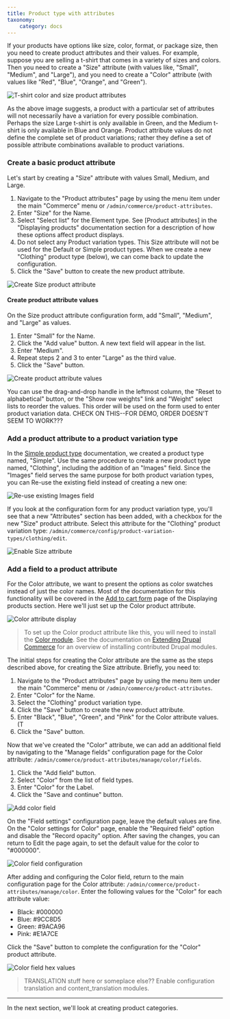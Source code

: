 ```yaml
---
title: Product type with attributes
taxonomy:
    category: docs
---
```


If your products have options like size, color, format, or package size, then you need to create product attributes and their values. For example, suppose you are selling a t-shirt that comes in a variety of sizes and colors. Then you need to create a "Size" attribute (with values like, "Small", "Medium", and "Large"), and you need to create a "Color" attribute (with values like "Red", "Blue", "Orange", and "Green").

![T-shirt color and size product attributes](../../images/tshirt_drupalcon.png)

As the above image suggests, a product with a particular set of attributes will not necessarily have a variation for every possible combination. Perhaps the size Large t-shirt is only available in Green, and the Medium t-shirt is only available in Blue and Orange. Product attribute values do not define the complete set of product variations; rather they define a set of possible attribute combinations available to product variations.

### Create a basic product attribute

Let's start by creating a "Size" attribute with values Small, Medium, and Large.

1. Navigate to the "Product attributes" page by using the menu item under the main "Commerce" menu or `/admin/commerce/product-attributes`.
2. Enter "Size" for the Name.
3. Select "Select list" for the Element type. See [Product attributes] in the "Displaying products" documentation section for a description of how these options affect product displays.
4. Do not select any Product variation types. This Size attribute will not be used for the Default or Simple product types. When we create a new "Clothing" product type (below), we can come back to update the configuration.
5. Click the "Save" button to create the new product attribute.

![Create Size product attribute](../../images/clothing-product-type-1.jpg)

#### Create product attribute values
On the Size product attribute configuration form, add "Small", "Medium", and "Large" as values.

1. Enter "Small" for the Name.
2. Click the "Add value" button. A new text field will appear in the list.
3. Enter "Medium".
4. Repeat steps 2 and 3 to enter "Large" as the third value.
5. Click the "Save" button.

![Create product attribute values](../../images/clothing-product-type-2.jpg)

You can use the drag-and-drop handle in the leftmost column, the "Reset to alphabetical" button, or the "Show row weights" link and "Weight" select lists to reorder the values. This order will be used on the form used to enter product variation data. CHECK ON THIS--FOR DEMO, ORDER DOESN'T SEEM TO WORK???

### Add a product attribute to a product variation type
In the [Simple product type](../01.simple-product) documentation, we created a product type named, "Simple". Use the same procedure to create a new product type named, "Clothing", including the addition of an "Images" field. Since the "Images" field serves the same purpose for both product variation types, you can Re-use the existing field instead of creating a new one:

![Re-use existing Images field](../../images/clothing-product-type-3.jpg)

If you look at the configuration form for any product variation type, you'll see that a new "Attributes" section has been added, with a checkbox for the new "Size" product attribute. Select this attribute for the "Clothing" product variation type: `/admin/commerce/config/product-variation-types/clothing/edit`.

![Enable Size attribute](../../images/clothing-product-type-4.jpg)


### Add a field to a product attribute
For the Color attribute, we want to present the options as color swatches instead of just the color names. Most of the documentation for this functionality will be covered in the [Add to cart form](../../04.displaying-products/02.add-to-cart-form) page of the Displaying products section. Here we'll just set up the Color product attribute.

![Color attribute display](../../images/add-to-cart-ui.jpg)

>To set up the Color product attribute like this, you will need to install the [Color module]. See the documentation on [Extending Drupal Commerce](../../../02.install-update/06.extending) for an overview of installing contributed Drupal modules.

The initial steps for creating the Color attribute are the same as the steps described above, for creating the Size attribute. Briefly, you need to:
1. Navigate to the "Product attributes" page by using the menu item under the main "Commerce" menu or `/admin/commerce/product-attributes`.
2. Enter "Color" for the Name.
3. Select the "Clothing" product variation type.
4. Click the "Save" button to create the new product attribute.
5. Enter "Black", "Blue", "Green", and "Pink" for the Color attribute values. (T
6. Click the "Save" button.

Now that we've created the "Color" attribute, we can add an additional field by navigating to the "Manage fields" configuration page for the Color attribute: `/admin/commerce/product-attributes/manage/color/fields`.

1. Click the "Add field" button.
2. Select "Color" from the list of field types.
3. Enter "Color" for the Label.
4. Click the "Save and continue" button.

![Add color field](../../images/clothing-product-type-5.jpg)

On the "Field settings" configuration page, leave the default values are fine. On the "Color settings for Color" page, enable the "Required field" option and disable the "Record opacity" option. After saving the changes, you can return to Edit the page again, to set the default value for the color to "#000000".

![Color field configuration](../../images/clothing-product-type-6.jpg)

After adding and configuring the Color field, return to the main configuration page for the Color attribute: `/admin/commerce/product-attributes/manage/color`. Enter the following values for the "Color" for each attribute value:

- Black: #000000
- Blue: #9CC8D5
- Green: #9ACA96
- Pink: #E1A7CE

Click the "Save" button to complete the configuration for the "Color" product attribute.

![Color field hex values](../../images/clothing-product-type-7.jpg)

>TRANSLATION stuff here or someplace else?? Enable configuration translation and content_translation modules.

---
In the next section, we'll look at creating product categories.

[Color module]: https://www.drupal.org/project/color_field
